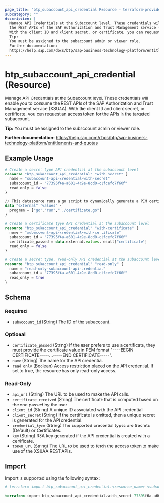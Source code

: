 ```yaml
---
page_title: "btp_subaccount_api_credential Resource - terraform-provider-btp"
subcategory: ""
description: |-
  Manage API Credentials at the Subaccount level. These credentials will enable you to consume
  the REST APIs of the SAP Authorization and Trust Management service (XSUAA).
  With the client ID and client secret, or certificate, you can request an access token for the APIs in the targeted subaccount.
  Tip:
  You must be assigned to the subaccount admin or viewer role.
  Further documentation:
  https://help.sap.com/docs/btp/sap-business-technology-platform/entitlements-and-quotas
---
```


# btp_subaccount_api_credential (Resource)

Manage API Credentials at the Subaccount level. These credentials will enable you to consume
		the REST APIs of the SAP Authorization and Trust Management service (XSUAA).
		With the client ID and client secret, or certificate, you can request an access token for the APIs in the targeted subaccount.

__Tip:__
You must be assigned to the subaccount admin or viewer role.

__Further documentation:__
<https://help.sap.com/docs/btp/sap-business-technology-platform/entitlements-and-quotas>

## Example Usage

```terraform
# Create a secret type API credential at the subaccount level
resource "btp_subaccount_api_credential" "with-secret" {
  name = "subaccount-api-credential-with-secret"
  subaccount_id = "77395f6a-a601-4c9e-8cd0-c1fcefc7f60f"
  read_only = false
}

// This datasource runs a go script to dynamically generate a PEM certificate which is used in the resource below
data "external" "values" {
  program = ["go","run","../certificate.go"]
}

# Create a certificate type API credential at the subaccount level
resource "btp_subaccount_api_credential" "with-certificate" {
  name = "subaccount-api-credential-with-certificate"
  subaccount_id = "77395f6a-a601-4c9e-8cd0-c1fcefc7f60f"
  certificate_passed = data.external.values.result["certificate"]
  read_only = false
}

# Create a secret type, read-only API credential at the subaccount level
resource "btp_subaccount_api_credential" "read-only" {
  name = "read-only-subaccount-api-credential"
  subaccount_id = "77395f6a-a601-4c9e-8cd0-c1fcefc7f60f"
  read_only = true
}
```

<!-- schema generated by tfplugindocs -->
## Schema

### Required

- `subaccount_id` (String) The ID of the subaccount.

### Optional

- `certificate_passed` (String) If the user prefers to use a certificate, they must provide the certificate value in PEM format "----BEGIN CERTIFICATE-----...-----END CERTIFICATE-----".
- `name` (String) The name for the API credential.
- `read_only` (Boolean) Access restriction placed on the API credential. If set to true, the resource has only read-only access.

### Read-Only

- `api_url` (String) The URL to be used to make the API calls.
- `certificate_received` (String) The certificate that is computed based on the one passed by the user.
- `client_id` (String) A unique ID associated with the API credential.
- `client_secret` (String) If the certificate is omitted, then a unique secret is generated for the API credential.
- `credential_type` (String) The supported credential types are Secrets (Default) or Certificates.
- `key` (String) RSA key generated if the API credential is created with a certificate.
- `token_url` (String) The URL to be used to fetch the access token to make use of the XSUAA REST APIs.

## Import

Import is supported using the following syntax:

```terraform
# terraform import btp_subaccount_api_credential.<resource_name> <subaccount_id>

terraform import btp_subaccount_api_credential.with_secret 77395f6a-a601-4c9e-8cd0-c1fcefc7f60f
```
